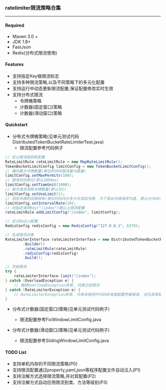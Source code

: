 ### ratelimiter限流策略合集

---

#### Required

* Maven 3.0 + 
* JDK 1.8+
* FastJson
* Redis(分布式限流使用)

#### Features

* 支持指定Key做限流标志
* 支持多种限流策略,以及不同策略下的多元化配置
* 支持运行中动态更新限流配置,保证配置修改实时生效
* 支持分布式限流
    * 令牌桶策略
    * 计数器(固定窗口)策略
    * 计数器(滑动窗口)策略
    
#### Quickstart

* 分布式令牌桶策略(见单元测试代码DistributedTokenBucketRateLimiterTest.java)
    * 限流配置参考代码例子

```java
// 定义限流规则和配置
RateLimitRule rateLimitRule = new MapRateLimitRule();
TokenBucketLimitConfig limitConfig = new TokenBucketLimitConfig();
// 桶内最大令牌数量(单位时间内限流最大数量)
limitConfig.setMaxPermits(100);
// 限流时间单位(默认1000ms)
limitConfig.setTimeUnit(1000);
// 每次请求消耗令牌数量(默认为1)
limitConfig.setUseLimit(1);
// 添加令牌的间隔频率(单位时间内分多少次添加令牌, 为了保证令牌请求匀速, 默认分为10次)
limitConfig.setIntervalRate(10);
// 对指定请求Key("/index")做以上限流配置
rateLimitRule.addLimitConfig("/index", limitConfig);

// 定义Redis配置
RedisConfig redisConfig = new RedisConfig("127.0.0.1", 6379);

// 生成限流对象
RateLimiterInterface rateLimiterInterface = new DistributedTokenBucketRateLimiter
        .Builder()
        .rateLimitRule(rateLimitRule)
        .redisConfig(redisConfig)
        .build();

// 开始限流
try {
    rateLimiterInterface.limit("/index");
} catch (OverloadException e) {
    // 捕获OverloadException异常, 代表已经限流
} catch (RateLimiterException e) {
    // RateLimiterException异常, 代表本程序内代码异常或配置传输错误, 详见异常输出信息
}

```

* 分布式计数器(固定窗口)策略(见单元测试代码例子)
    * 限流配置参考FixWindowLimitConfig.java
    
* 分布式计数器(滑动窗口)策略(见单元测试代码例子)
    * 限流配置参考SlidingWindowLimitConfig.java

#### TODO List

* 支持单机内存的不同限流策略(P0)
* 支持限流配置通过property,yaml,json等程序配置文件自动注入(P1)
* 支持注解方式选择限流策略,并对其配置(P2)
* 支持注解方式自动应用限流到类、方法等级别(P3)




